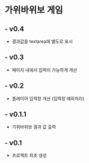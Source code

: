 # 가위바위보 게임

## - v0.4
- 결과값을 textarea에 별도로 표시

## - v0.3
- 페이지 내에서 입력이 가능하게 개선

## - v0.2
- 플레이어 입력창 개선 (입력창 예외처리)

## - v0.1.1
- 가위바위보 결과 값 출력

## - v0.1
- 프로젝트 최초 생성
